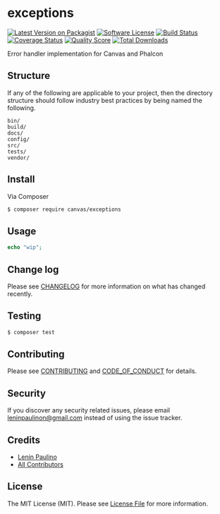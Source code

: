 # exceptions

[![Latest Version on Packagist][ico-version]][link-packagist]
[![Software License][ico-license]](LICENSE.md)
[![Build Status][ico-travis]][link-travis]
[![Coverage Status][ico-scrutinizer]][link-scrutinizer]
[![Quality Score][ico-code-quality]][link-code-quality]
[![Total Downloads][ico-downloads]][link-downloads]

Error handler implementation for Canvas and Phalcon

## Structure

If any of the following are applicable to your project, then the directory structure should follow industry best practices by being named the following.

```
bin/        
build/
docs/
config/
src/
tests/
vendor/
```


## Install

Via Composer

``` bash
$ composer require canvas/exceptions
```

## Usage

``` php
echo "wip";
```

## Change log

Please see [CHANGELOG](CHANGELOG.md) for more information on what has changed recently.

## Testing

``` bash
$ composer test
```

## Contributing

Please see [CONTRIBUTING](CONTRIBUTING.md) and [CODE_OF_CONDUCT](CODE_OF_CONDUCT.md) for details.

## Security

If you discover any security related issues, please email leninpaulinon@gmail.com instead of using the issue tracker.

## Credits

- [Lenin Paulino][link-author]
- [All Contributors][link-contributors]

## License

The MIT License (MIT). Please see [License File](LICENSE.md) for more information.

[ico-version]: https://img.shields.io/packagist/v/canvas/exceptions.svg?style=flat-square
[ico-license]: https://img.shields.io/badge/license-MIT-brightgreen.svg?style=flat-square
[ico-travis]: https://img.shields.io/travis/canvas/exceptions/master.svg?style=flat-square
[ico-scrutinizer]: https://img.shields.io/scrutinizer/coverage/g/canvas/exceptions.svg?style=flat-square
[ico-code-quality]: https://img.shields.io/scrutinizer/g/canvas/exceptions.svg?style=flat-square
[ico-downloads]: https://img.shields.io/packagist/dt/canvas/exceptions.svg?style=flat-square

[link-packagist]: https://packagist.org/packages/canvas/exceptions
[link-travis]: https://travis-ci.org/canvas/exceptions
[link-scrutinizer]: https://scrutinizer-ci.com/g/canvas/exceptions/code-structure
[link-code-quality]: https://scrutinizer-ci.com/g/canvas/exceptions
[link-downloads]: https://packagist.org/packages/canvas/exceptions
[link-author]: https://github.com/leninpaulino
[link-contributors]: ../../contributors
